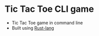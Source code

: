 # Tic Tac Toe CLI game

- Tic Tac Toe game in command line
- Built using [Rust-lang](https://www.rust-lang.org/)